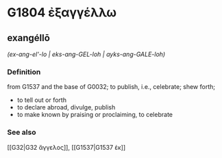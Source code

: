 # G1804 ἐξαγγέλλω

## exangéllō

_(ex-ang-el'-lo | eks-ang-GEL-loh | ayks-ang-GALE-loh)_

### Definition

from G1537 and the base of G0032; to publish, i.e., celebrate; shew forth; 

- to tell out or forth
- to declare abroad, divulge, publish
- to make known by praising or proclaiming, to celebrate

### See also

[[G32|G32 ἄγγελος]], [[G1537|G1537 ἐκ]]
